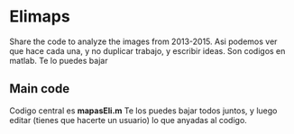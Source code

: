 # Elimaps

Share the code to analyze the images from 2013-2015. Asi podemos ver que hace cada una, y no duplicar trabajo, y escribir ideas. Son codigos en matlab.
Te lo puedes bajar

## Main code

Codigo central es **mapasEli.m** Te los puedes bajar todos juntos, y luego editar (tienes que hacerte un usuario) lo que anyadas al codigo.
